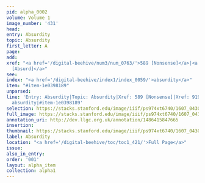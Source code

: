 ```yaml
---
pid: alpha_0002
volume: Volume 1
image_number: '431'
head:
entry: Absurdity
topic: Absurdity
first_letter: A
page:
add:
xref: "<a href='/digital-beehive/num3/num_0763/'>589 [Nonsense]</a>|<a href='/digital-beehive/num4/num_1217/'>919
  [Absurd]</a>"
see:
index: "<a href='/digital-beehive/index1/index_0059/'>absurdity</a>"
item: "#item-1e0398189"
unparsed:
line: 'Entry: Absurdity|Topic: Absurdity|Xref: 589 [Nonsense]|Xref: 919 [Absurd]|Index:
  absurdity|#item-1e0398189'
selection: https://stacks.stanford.edu/image/iiif/ps974xt6740/1607_0430/275,697,3160,624/full/0/default.jpg
full_image: https://stacks.stanford.edu/image/iiif/ps974xt6740/1607_0430/full/full/0/default.jpg
annotation_uri: http://dev.llgc.org.uk/annotation/1486415847665
insertion:
thumbnail: https://stacks.stanford.edu/image/iiif/ps974xt6740/1607_0430/275,697,600,180/250,/0/default.jpg
label: Absurdity
location: "<a href='/digital-beehive/toc/toc1_421/'>Full Page</a>"
issue:
also_in_entry:
order: '001'
layout: alpha_item
collection: alpha1
---
```

